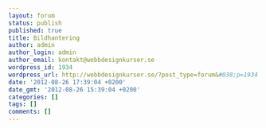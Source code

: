 ```yaml
---
layout: forum
status: publish
published: true
title: Bildhantering
author: admin
author_login: admin
author_email: kontakt@webbdesignkurser.se
wordpress_id: 1934
wordpress_url: http://webbdesignkurser.se/?post_type=forum&#038;p=1934
date: '2012-08-26 17:39:04 +0200'
date_gmt: '2012-08-26 15:39:04 +0200'
categories: []
tags: []
comments: []
---
```


